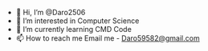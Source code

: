 - 👋 Hi, I’m @Daro2506
- 👀 I’m interested in Computer Science
- 🌱 I’m currently learning CMD Code
- 📫 How to reach me Email me - Daro59582@gmail.com 

<!---
Daro2506/Daro2506 is a ✨ special ✨ repository because its `README.md` (this file) appears on your GitHub profile.
You can click the Preview link to take a look at your changes.
--->
